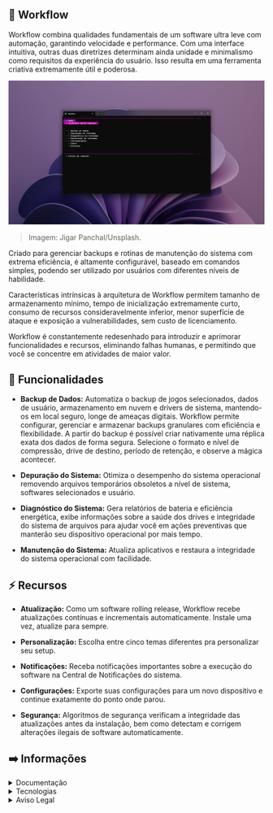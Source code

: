 ## :mechanical_arm: Workflow
Workflow combina qualidades fundamentais de um software ultra leve com automação, garantindo velocidade e performance. Com uma interface intuitiva, outras duas diretrizes determinam ainda unidade e minimalismo como requisitos da experiência do usuário. Isso resulta em uma ferramenta criativa extremamente útil e poderosa.

![](https://github.com/2uj1m28ohz/Workflow/blob/main/Intro.png)
> Imagem: Jigar Panchal/Unsplash.

Criado para gerenciar backups e rotinas de manutenção do sistema com extrema eficiência, é altamente configurável, baseado em comandos simples, podendo ser utilizado por usuários com diferentes níveis de habilidade.

Características intrínsicas à arquitetura de Workflow permitem tamanho de armazenamento mínimo, tempo de inicialização extremamente curto, consumo de recursos consideravelmente inferior, menor superfície de ataque e exposição a vulnerabilidades, sem custo de licenciamento.

Workflow é constantemente redesenhado para introduzir e aprimorar funcionalidades e recursos, eliminando falhas humanas, e permitindo que você se concentre em atividades de maior valor.

## :rocket: Funcionalidades
- **Backup de Dados:** Automatiza o backup de jogos selecionados, dados de usuário, armazenamento em nuvem e drivers de sistema, mantendo-os em local seguro, longe de ameaças digitais. Workflow permite configurar, gerenciar e armazenar backups granulares com eficiência e flexibilidade. A partir do backup é possível criar nativamente uma réplica exata dos dados de forma segura. Selecione o formato e nível de compressão, drive de destino, período de retenção, e observe a mágica acontecer.

- **Depuração do Sistema:** Otimiza o desempenho do sistema operacional removendo arquivos temporários obsoletos a nível de sistema, softwares selecionados e usuário.

- **Diagnóstico do Sistema:** Gera relatórios de bateria e eficiência energética, exibe informações sobre a saúde dos drives e integridade do sistema de arquivos para ajudar você em ações preventivas que manterão seu dispositivo operacional por mais tempo.

- **Manutenção do Sistema:** Atualiza aplicativos e restaura a integridade do sistema operacional com facilidade.

## :zap: Recursos
- **Atualização:** Como um software rolling release, Workflow recebe atualizações contínuas e incrementais automaticamente. Instale uma vez, atualize para sempre.

- **Personalização:** Escolha entre cinco temas diferentes pra personalizar seu setup.

- **Notificações:** Receba notificações importantes sobre a execução do software na Central de Notificações do sistema.

- **Configurações:** Exporte suas configurações para um novo dispositivo e continue exatamente do ponto onde parou.

- **Segurança:** Algoritmos de segurança verificam a integridade das atualizações antes da instalação, bem como detectam e corrigem alterações ilegais de software automaticamente.

## :arrow_right: Informações

<details>
<summary>Documentação</summary>

- [FAQ](https://github.com/2uj1m28ohz/Workflow/blob/main/FAQ.md)
- [Ajuda](https://github.com/2uj1m28ohz/Workflow/blob/main/Help.md)
- [Navegação](https://github.com/2uj1m28ohz/Workflow/blob/main/Navigation.md)
- [Evolução](https://github.com/2uj1m28ohz/Workflow/blob/main/Evolution.md)
- [Estrutura](https://github.com/2uj1m28ohz/Workflow/blob/main/Structure.md)
- [Código-fonte](https://github.com/2uj1m28ohz/Workflow/blob/main/SourceCode.md)
- [Contribuindo](https://github.com/2uj1m28ohz/Workflow/blob/main/CONTRIBUTING.md)
- [Política de Suporte](https://github.com/2uj1m28ohz/Workflow/blob/main/SUPPORT.md)
- [Licença de Software](https://github.com/2uj1m28ohz/Workflow/blob/main/LICENSE)
- [Código de Conduta](https://github.com/2uj1m28ohz/Workflow/blob/main/CODE_OF_CONDUCT.md)

</details>

<details>
<summary>Tecnologias</summary>

- [PowerShell](https://github.com/powershell/powershell)
- [Terminal](https://github.com/microsoft/terminal)
- [VS Code](https://github.com/microsoft/vscode)
- [7-Zip](https://7-zip.org)
- [LibreOffice](https://libreoffice.org)
- [GIMP](https://gimp.org)
- [Unsplash](https://unsplash.com)
- [Copilot](https://copilot.microsoft.com)
- [ChatGPT](https://chat.openai.com)

</details>

<details>
<summary>Aviso Legal</summary>

Todas as outras marcas mencionadas são de propriedade de seus respectivos proprietários.

</details>
